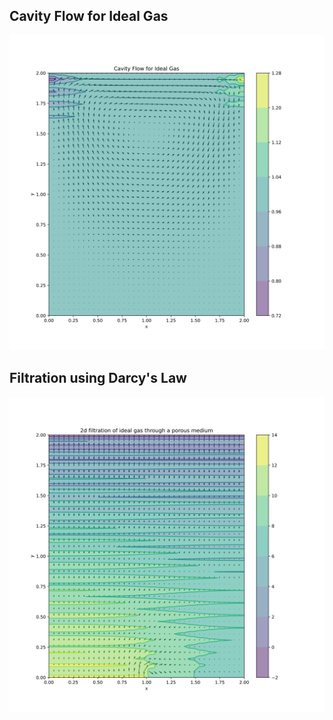 ## Cavity Flow for Ideal Gas
![Alt text](img/ideal-gas.svg?raw=true "1")
## Filtration using Darcy's Law
![Alt text](img/porous-medium-darcy.svg?raw=true "1")
